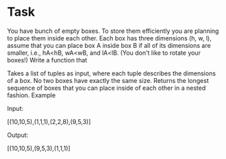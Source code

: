 # Task

You have bunch of empty boxes. To store them efficiently you are planning to place them inside each other. Each box has three dimensions (h, w, l), assume that you can place box A inside box B if all of its dimensions are smaller, i.e., hA<hB, wA<wB, and lA<lB. (You don't like to rotate your boxes!) Write a function that

Takes a list of tuples as input, where each tuple describes the dimensions of a box. No two boxes have exactly the same size.
Returns the longest sequence of boxes that you can place inside of each other in a nested fashion.
Example

Input:

[(10,10,5),(1,1,1),(2,2,8),(9,5,3)]

Output:

[(10,10,5),(9,5,3),(1,1,1)]
